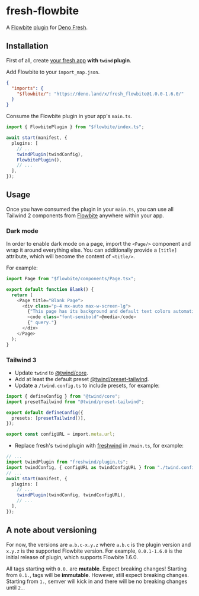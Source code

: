 # fresh-flowbite

A [Flowbite](https://flowbite.com/) [plugin](https://fresh.deno.dev/docs/concepts/plugins) for [Deno Fresh](https://fresh.deno.dev/).

## Installation

First of all, create [your fresh app](https://fresh.deno.dev/docs/getting-started/create-a-project) **with `twind` plugin**.

Add Flowbite to your `import_map.json`.

```json
{
  "imports": {
    "$flowbite/": "https://deno.land/x/fresh_flowbite@1.0.0-1.6.0/"
  }
}
```

Consume the Flowbite plugin in your app's `main.ts`.

```ts
import { FlowbitePlugin } from "$flowbite/index.ts";

await start(manifest, {
  plugins: [
    // ...
    twindPlugin(twindConfig),
    FlowbitePlugin(),
    // ...
  ],
});
```

## Usage

Once you have consumed the plugin in your `main.ts`, you can use all Tailwind 2 components from [Flowbite](https://flowbite.com/docs/) anywhere within your app.

### Dark mode

In order to enable dark mode on a page, import the `<Page/>` component and wrap it around everything else. You can additionally provide a `[title]` attribute,
which will become the content of `<title/>`.

For example:

```ts
import Page from "$flowbite/components/Page.tsx";

export default function Blank() {
  return (
    <Page title="Blank Page">
      <div class="p-4 mx-auto max-w-screen-lg">
        {"This page has its background and default text colors automatically changed according to dark mode "}
        <code class="font-semibold">@media</code>
        {" query."}
      </div>
    </Page>
  );
}
```

### Tailwind 3

- Update `twind` to [@twind/core](https://esm.sh/@twind/core@1.1.2).
- Add at least the default preset [@twind/preset-tailwind](https://esm.sh/@twind/preset-tailwind@1.1.2/).
- Update a `/twind.config.ts` to include presets, for example:

```ts
import { defineConfig } from "@twind/core";
import presetTailwind from "@twind/preset-tailwind";

export default defineConfig({
  presets: [presetTailwind()],
});

export const configURL = import.meta.url;
```
- Replace fresh's `twind` plugin with [freshwind](https://deno.land/x/freshwind@4.0.0/plugin.ts) in `/main.ts`, for example:

```ts
// ...
import twindPlugin from "freshwind/plugin.ts";
import twindConfig, { configURL as twindConfigURL } from "./twind.config.ts";
// ...
await start(manifest, {
  plugins: [
    // ...
    twindPlugin(twindConfig, twindConfigURL),
    // ...
  ],
});
```

## A note about versioning

For now, the versions are `a.b.c-x.y.z` where `a.b.c` is the plugin version and `x.y.z` is the supported Flowbite version. For example, `0.0.1-1.6.0` is the
initial release of plugin, which supports Flowbite 1.6.0.

All tags starting with `0.0.` are **mutable**. Expect breaking changes! Starting from `0.1.`, tags will be **immutable**. However, still expect breaking
changes. Starting from `1.`, semver will kick in and there will be no breaking changes until `2.`.

